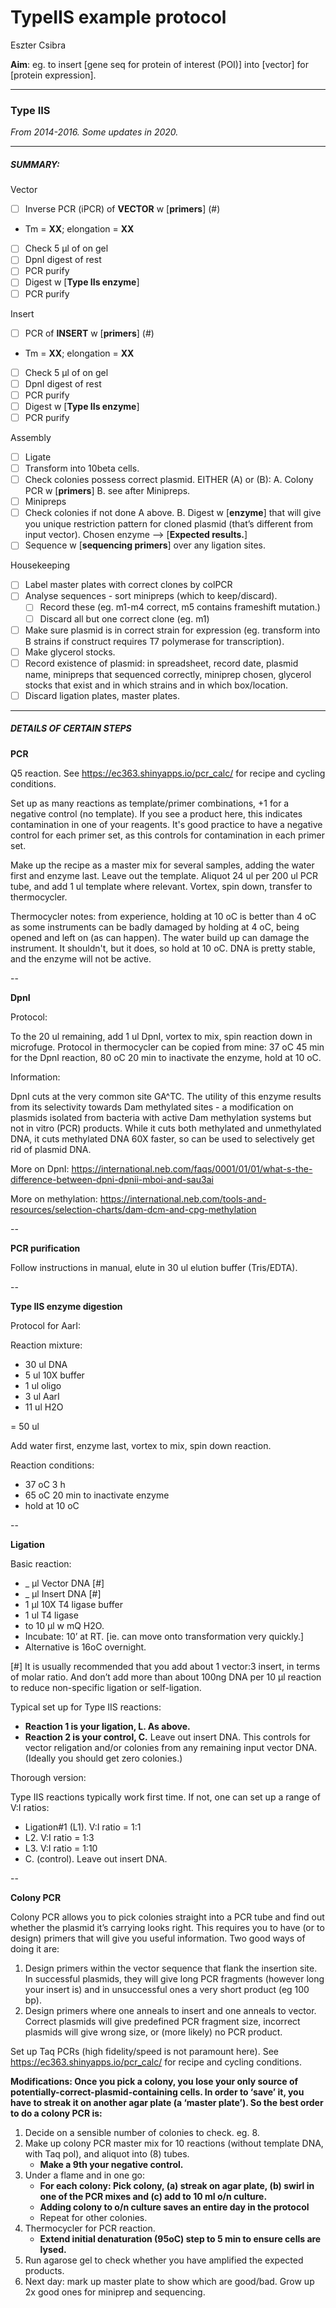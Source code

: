 # TypeIIS example protocol

Eszter Csibra

**Aim**: eg. to insert [gene seq for protein of interest (POI)] into [vector] for [protein expression].

---

### Type IIS
_From 2014-2016. Some updates in 2020._

---

##### SUMMARY:

Vector

- [ ] Inverse PCR (iPCR) of **VECTOR** w [**primers**]  (#)
- Tm = **XX**; elongation = **XX**
- [ ] Check 5 µl of on gel
- [ ] DpnI digest of rest
- [ ] PCR purify
- [ ] Digest w [**Type IIs enzyme**]
- [ ] PCR purify

Insert

- [ ] PCR of **INSERT** w [**primers**]  (#)
- Tm = **XX**; elongation = **XX**
- [ ] Check 5 µl of on gel
- [ ] DpnI digest of rest
- [ ] PCR purify
- [ ] Digest w [**Type IIs enzyme**]
- [ ] PCR purify

Assembly

- [ ] Ligate
- [ ] Transform into 10beta cells.
- [ ] Check colonies possess correct plasmid. EITHER (A) or (B): A. Colony PCR w [**primers**] B. see after Minipreps.
- [ ] Minipreps
- [ ] Check colonies if not done A above. B. Digest w [**enzyme**] that will give you unique restriction pattern for cloned plasmid (that’s different from input vector). Chosen enzyme —> [**Expected results.**]
- [ ] Sequence w [**sequencing primers**] over any ligation sites.

Housekeeping

- [ ] Label master plates with correct clones by colPCR
- [ ] Analyse sequences - sort minipreps (which to keep/discard).
  - [ ] Record these (eg. m1-m4 correct, m5 contains frameshift mutation.)
  - [ ] Discard all but one correct clone (eg. m1)
- [ ] Make sure plasmid is in correct strain for expression (eg. transform into B strains if construct requires T7 polymerase for transcription).
- [ ] Make glycerol stocks.
- [ ] Record existence of plasmid: in spreadsheet, record date, plasmid name, minipreps that sequenced correctly, miniprep chosen, glycerol stocks that exist and in which strains and in which box/location.
- [ ] Discard ligation plates, master plates.

---

##### DETAILS OF CERTAIN STEPS

**PCR**

Q5 reaction. See https://ec363.shinyapps.io/pcr_calc/ for recipe and cycling conditions.

Set up as many reactions as template/primer combinations, +1 for a negative control (no template). If you see a product here, this indicates contamination in one of your reagents. It's good practice to have a negative control for each primer set, as this controls for contamination in each primer set.

Make up the recipe as a master mix for several samples, adding the water first and enzyme last. Leave out the template. Aliquot 24 ul per 200 ul PCR tube, and add 1 ul template where relevant. Vortex, spin down, transfer to thermocycler.

Thermocycler notes: from experience, holding at 10 oC is better than 4 oC as some instruments can be badly damaged by holding at 4 oC, being opened and left on (as can happen). The water build up can damage the instrument. It shouldn't, but it does, so hold at 10 oC. DNA is pretty stable, and the enzyme will not be active.

--

**DpnI**

Protocol:

To the 20 ul remaining, add 1 ul DpnI, vortex to mix, spin reaction down in microfuge. Protocol in thermocycler can be copied from mine: 37 oC 45 min for the DpnI reaction, 80 oC 20 min to inactivate the enzyme, hold at 10 oC.

Information:

DpnI cuts at the very common site GA^TC. The utility of this enzyme results from its selectivity towards Dam methylated sites - a modification on plasmids isolated from bacteria with active Dam methylation systems but not in vitro (PCR) products. While it cuts both methylated and unmethylated DNA, it cuts methylated DNA 60X faster, so can be used to selectively get rid of plasmid DNA.

More on DpnI: https://international.neb.com/faqs/0001/01/01/what-s-the-difference-between-dpni-dpnii-mboi-and-sau3ai

More on methylation: https://international.neb.com/tools-and-resources/selection-charts/dam-dcm-and-cpg-methylation

--

**PCR purification**

Follow instructions in manual, elute in 30 ul elution buffer (Tris/EDTA).

--

**Type IIS enzyme digestion**

Protocol for AarI:

Reaction mixture:

* 30 ul DNA
* 5 ul 10X buffer
* 1 ul oligo
* 3 ul AarI
* 11 ul H2O

= 50 ul

Add water first, enzyme last, vortex to mix, spin down reaction.

Reaction conditions:

* 37 oC 3 h
* 65 oC 20 min to inactivate enzyme
* hold at 10 oC

--

**Ligation**

Basic reaction:

* _ µl Vector DNA [#]
* _ µl Insert DNA [#]
* 1 µl 10X T4 ligase buffer
* 1 ul T4 ligase
* to 10 µl w mQ H2O.
* Incubate: 10’ at RT. [ie. can move onto transformation very quickly.]
* Alternative is 16oC overnight.

[#] It is usually recommended that you add about 1 vector:3 insert, in terms of molar ratio. And don’t add more than about 100ng DNA per 10 µl reaction to reduce non-specific ligation or self-ligation.

Typical set up for Type IIS reactions:

- **Reaction 1 is your ligation, L. As above.**
- **Reaction 2 is your control, C.** Leave out insert DNA. This controls for vector religation and/or colonies from any remaining input vector DNA. (Ideally you should get zero colonies.)

Thorough version:

Type IIS reactions typically work first time. If not, one can set up a range of V:I ratios:

- Ligation#1 (L1). V:I ratio = 1:1
- L2. V:I ratio = 1:3
- L3. V:I ratio = 1:10
- C. (control). Leave out insert DNA. 

--

**Colony PCR**

Colony PCR allows you to pick colonies straight into a PCR tube and find out whether the plasmid it’s carrying looks right. This requires you to have (or to design) primers that will give you useful information. Two good ways of doing it are:

1. Design primers within the vector sequence that flank the insertion site. In successful plasmids, they will give long PCR fragments (however long your insert is) and in unsuccessful ones a very short product (eg 100 bp).
2. Design primers where one anneals to insert and one anneals to vector. Correct plasmids will give predefined PCR fragment size, incorrect plasmids will give wrong size, or (more likely) no PCR product.

Set up Taq PCRs (high fidelity/speed is not paramount here). See https://ec363.shinyapps.io/pcr_calc/ for recipe and cycling conditions.

**Modifications: Once you pick a colony, you lose your only source of potentially-correct-plasmid-containing cells. In order to ‘save’ it, you have to streak it on another agar plate (a ‘master plate’). So the best order to do a colony PCR is:**

1. Decide on a sensible number of colonies to check. eg. 8.
2. Make up colony PCR master mix for 10 reactions (without template DNA, with Taq pol), and aliquot into (8) tubes.
    - **Make a 9th your negative control.**
3. Under a flame and in one go:
    - **For each colony: Pick colony, (a) streak on agar plate, (b) swirl in one of the PCR mixes and (c) add to 10 ml o/n culture.**
    - **Adding colony to o/n culture saves an entire day in the protocol**
    - Repeat for other colonies.
4. Thermocycler for PCR reaction.
    - **Extend initial denaturation (95oC) step to 5 min to ensure cells are lysed.**
5. Run agarose gel to check whether you have amplified the expected products.
6. Next day: mark up master plate to show which are good/bad. Grow up 2x good ones for miniprep and sequencing.


